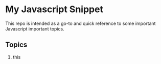 # My Javascript Snippet 

This repo is intended as a go-to and quick reference to some important Javascript important topics.

## Topics

1. this